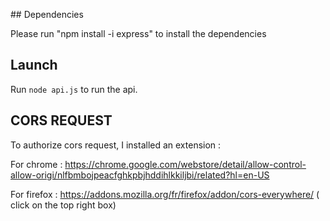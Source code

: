 ## Dependencies

Please run "npm install -i express" to install the dependencies

## Launch

Run `node api.js` to run the api.

## CORS REQUEST

To authorize cors request, I installed an extension :

For chrome : https://chrome.google.com/webstore/detail/allow-control-allow-origi/nlfbmbojpeacfghkpbjhddihlkkiljbi/related?hl=en-US

For firefox : https://addons.mozilla.org/fr/firefox/addon/cors-everywhere/ ( click on the top right box)
